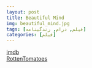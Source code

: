 ```yaml
---
layout: post
title: Beautiful Mind
img: beautiful_mind.jpg
tags: [فیلم, درام, زندگینامه]
categories: [فیلم]
---
```


[imdb](https://www.imdb.com/title/tt0268978/)  
[RottenTomatoes](https://www.rottentomatoes.com/m/beautiful_mind)
